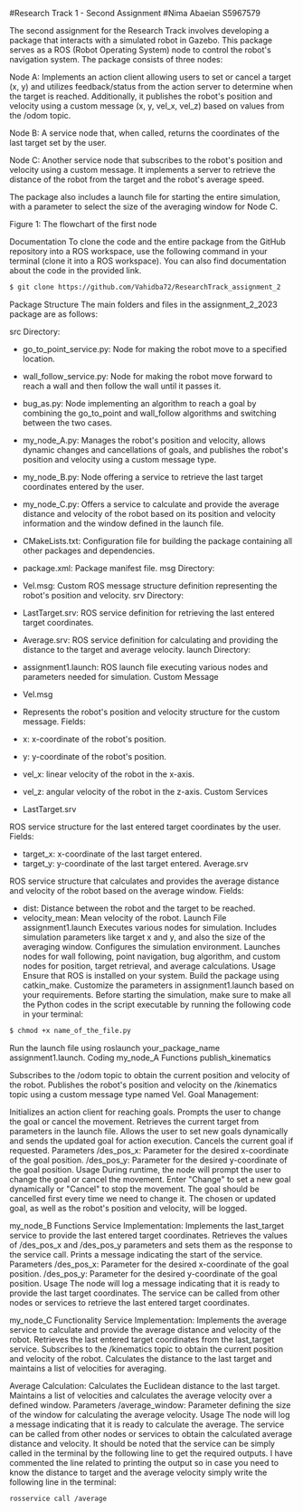 #Research Track 1 - Second Assignment
#Nima Abaeian S5967579

The second assignment for the Research Track involves developing a package that interacts with a simulated robot in Gazebo. This package serves as a ROS (Robot Operating System) node to control the robot's navigation system. The package consists of three nodes:

Node A: Implements an action client allowing users to set or cancel a target (x, y) and utilizes feedback/status from the action server to determine when the target is reached. Additionally, it publishes the robot's position and velocity using a custom message (x, y, vel_x, vel_z) based on values from the /odom topic.

Node B: A service node that, when called, returns the coordinates of the last target set by the user.

Node C: Another service node that subscribes to the robot's position and velocity using a custom message. It implements a server to retrieve the distance of the robot from the target and the robot's average speed.

The package also includes a launch file for starting the entire simulation, with a parameter to select the size of the averaging window for Node C.


Figure 1: The flowchart of the first node

Documentation
To clone the code and the entire package from the GitHub repository into a ROS workspace, use the following command in your terminal (clone it into a ROS workspace). You can also find documentation about the code in the provided link.

```bash
$ git clone https://github.com/Vahidba72/ResearchTrack_assignment_2
```
Package Structure
The main folders and files in the assignment_2_2023 package are as follows:

src Directory:

- go_to_point_service.py: Node for making the robot move to a specified location.
- wall_follow_service.py: Node for making the robot move forward to reach a wall and then follow the wall until it passes it.
- bug_as.py: Node implementing an algorithm to reach a goal by combining the go_to_point and wall_follow algorithms and switching between the two cases.
- my_node_A.py: Manages the robot's position and velocity, allows dynamic changes and cancellations of goals, and publishes the robot's position and velocity using a custom message type.
- my_node_B.py: Node offering a service to retrieve the last target coordinates entered by the user.
- my_node_C.py: Offers a service to calculate and provide the average distance and velocity of the robot based on its position and velocity information and the window defined in the launch file.
- CMakeLists.txt: Configuration file for building the package containing all other packages and dependencies.
- package.xml: Package manifest file.
  msg Directory:
- Vel.msg: Custom ROS message structure definition representing the robot's position and velocity.
 srv Directory:
- LastTarget.srv: ROS service definition for retrieving the last entered target coordinates.
- Average.srv: ROS service definition for calculating and providing the distance to the target and average velocity.
launch Directory:

- assignment1.launch: ROS launch file executing various nodes and parameters needed for simulation.
Custom Message
- Vel.msg
- Represents the robot's position and velocity structure for the custom message.
Fields:
- x: x-coordinate of the robot's position.
- y: y-coordinate of the robot's position.
- vel_x: linear velocity of the robot in the x-axis.
- vel_z: angular velocity of the robot in the z-axis.
Custom Services
- LastTarget.srv

ROS service structure for the last entered target coordinates by the user.
Fields:
- target_x: x-coordinate of the last target entered.
- target_y: y-coordinate of the last target entered.
Average.srv

ROS service structure that calculates and provides the average distance and velocity of the robot based on the average window.
Fields:
- dist: Distance between the robot and the target to be reached.
- velocity_mean: Mean velocity of the robot.
Launch File
assignment1.launch
Executes various nodes for simulation.
Includes simulation parameters like target x and y, and also the size of the averaging window.
Configures the simulation environment.
Launches nodes for wall following, point navigation, bug algorithm, and custom nodes for position, target retrieval, and average calculations.
Usage
Ensure that ROS is installed on your system.
Build the package using catkin_make.
Customize the parameters in assignment1.launch based on your requirements.
Before starting the simulation, make sure to make all the Python codes in the script executable by running the following code in your terminal:
```bash
$ chmod +x name_of_the_file.py
```
Run the launch file using roslaunch your_package_name assignment1.launch.
Coding
my_node_A
Functions
publish_kinematics

Subscribes to the /odom topic to obtain the current position and velocity of the robot.
Publishes the robot's position and velocity on the /kinematics topic using a custom message type named Vel.
Goal Management:

Initializes an action client for reaching goals.
Prompts the user to change the goal or cancel the movement.
Retrieves the current target from parameters in the launch file.
Allows the user to set new goals dynamically and sends the updated goal for action execution.
Cancels the current goal if requested.
Parameters
/des_pos_x: Parameter for the desired x-coordinate of the goal position.
/des_pos_y: Parameter for the desired y-coordinate of the goal position.
Usage
During runtime, the node will prompt the user to change the goal or cancel the movement. Enter "Change" to set a new goal dynamically or "Cancel" to stop the movement. The goal should be cancelled first every time we need to change it. The chosen or updated goal, as well as the robot's position and velocity, will be logged.

my_node_B
Functions
Service Implementation:
Implements the last_target service to provide the last entered target coordinates.
Retrieves the values of /des_pos_x and /des_pos_y parameters and sets them as the response to the service call.
Prints a message indicating the start of the service.
Parameters
/des_pos_x: Parameter for the desired x-coordinate of the goal position.
/des_pos_y: Parameter for the desired y-coordinate of the goal position.
Usage
The node will log a message indicating that it is ready to provide the last target coordinates. The service can be called from other nodes or services to retrieve the last entered target coordinates.

my_node_C
Functionality
Service Implementation:
Implements the average service to calculate and provide the average distance and velocity of the robot.
Retrieves the last entered target coordinates from the last_target service.
Subscribes to the /kinematics topic to obtain the current position and velocity of the robot.
Calculates the distance to the last target and maintains a list of velocities for averaging.

Average Calculation:
Calculates the Euclidean distance to the last target.
Maintains a list of velocities and calculates the average velocity over a defined window.
Parameters
/average_window: Parameter defining the size of the window for calculating the average velocity.
Usage
The node will log a message indicating that it is ready to calculate the average. The service can be called from other nodes or services to obtain the calculated average distance and velocity. It should be noted that the service can be simply called in the terminal by the following line to get the required outputs. I have commented the line related to printing the output so in case you need to know the distance to target and the average velocity simply write the following line in the terminal:


```bash
rosservice call /average

```







